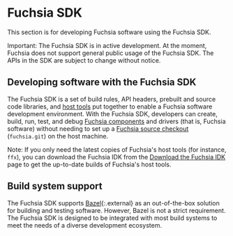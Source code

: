 # Fuchsia SDK

This section is for developing Fuchsia software using the Fuchsia SDK.

Important: The Fuchsia SDK is in active development. At the moment, Fuchsia
does not support general public usage of the Fuchsia SDK. The APIs in the SDK
are subject to change without notice.

## Developing software with the Fuchsia SDK

The Fuchsia SDK is a set of build rules, API headers, prebuilt and source code
libraries, and [host tools][host-tools] put together to enable a Fuchsia software
development environment. With the Fuchsia SDK, developers can create, build, run,
test, and debug [Fuchsia components][fuchsia-components] and drivers (that is,
Fuchsia software) without needing to set up a
[Fuchsia source checkout][fuchsia-platform] (`fuchsia.git`) on the host machine.

Note: If you only need the latest copies of Fuchsia's host tools
(for instance, `ffx`), you can download the Fuchsia IDK from the
[Download the Fuchsia IDK][download-idk] page to get the up-to-date builds
of Fuchsia's host tools.

## Build system support

The Fuchsia SDK supports [Bazel][bazel]{:.external} as  an
out-of-the-box solution for building and testing software. However, Bazel is not
a strict requirement. The Fuchsia SDK is designed to be integrated with
most build systems to meet the needs of a diverse development ecosystem.

<!-- Reference links -->

[host-tools]: https://fuchsia.dev/reference/tools/sdk/ffx
[fuchsia-components]: /docs/concepts/components/v2
[fuchsia-platform]: /docs/development
[bazel]: https://bazel.build/docs
[download-idk]: /docs/development/idk/download.md
